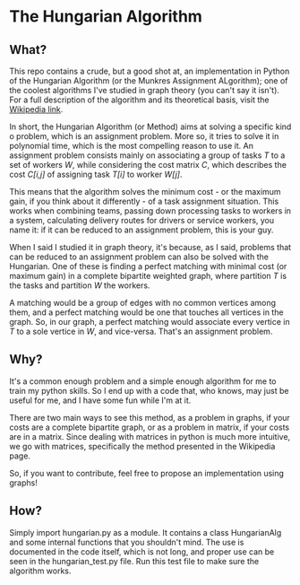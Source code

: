 # The Hungarian Algorithm

## What?

This repo contains a crude, but a good shot at, an implementation in Python of the Hungarian Algorithm (or the Munkres Assignment ALgorithm); one of the coolest algorithms I've studied in graph theory (you can't say it isn't).
For a full description of the algorithm and its theoretical basis, visit the [Wikipedia link](https://en.wikipedia.org/wiki/Hungarian_algorithm]).<br>

In short, the Hungarian Algorithm (or Method) aims at solving a specific kind o problem, which is an assignment problem. More so, it tries to solve it in polynomial time, which is the most compelling reason to use it.
An assignment problem consists mainly on associating a group of tasks *T* to a set of workers *W*, while considering the cost matrix *C*, which describes the cost *C[i,j]* of assigning task *T[i]* to worker *W[j]*.

This means that the algorithm solves the minimum cost - or the maximum gain, if you think about it differently - of a task assignment situation. This works when combining teams, passing down processing tasks to workers in a system, calculating delivery routes for drivers or service workers, you name it: if it can be reduced to an assignment problem, this is your guy.

When I said I studied it in graph theory, it's because, as I said, problems that can be reduced to an assignment problem can also be solved with the Hungarian. One of these is finding a perfect matching with minimal cost (or maximum gain) in a complete bipartite weighted graph, where partition *T* is the tasks and partition *W* the workers. 

A matching would be a group of edges with no common vertices among them, and a perfect matching would be one that touches all vertices in the graph. So, in our graph, a perfect matching would associate every vertice in *T* to a sole vertice in *W*, and vice-versa. That's an assignment problem.

## Why?

It's a common enough problem and a simple enough algorithm for me to train my python skills. So I end up with a code that, who knows, may just be useful for me, and I have some fun while I'm at it.

There are two main ways to see this method, as a problem in graphs, if your costs are a complete bipartite graph, or as a problem in matrix, if your costs are in a matrix. Since dealing with matrices in python is much more intuitive, we go with matrices, specifically the method presented in the Wikipedia page.

So, if you want to contribute, feel free to propose an implementation using graphs!

## How?

Simply import hungarian.py as a module. It contains a class HungarianAlg and some internal functions that you shouldn't mind. 
The use is documented in the code itself, which is not long, and proper use can be seen in the hungarian_test.py file. Run this test file to make sure the algorithm works.
